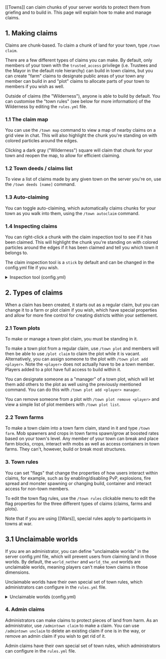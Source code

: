 [[Towns]] can claim chunks of your server worlds to protect them from griefing and to build in. This page will explain how to make and manage claims.

## 1. Making claims
Claims are chunk-based. To claim a chunk of land for your town, type `/town claim`.

There are a few different types of claims you can make. By default, only members of your town with the `trusted_access` privilege (i.e. Trustees and the Mayor in the default role hierarchy) can build in town claims, but you can create "farm" claims to designate public areas of your town any member can build in and "plot" claims to allocate parts of your town to members if you wish as well.

Outside of claims (the "Wilderness"), anyone is able to build by default. You can customise the "town rules" (see below for more information) of the Wilderness by editing the `rules.yml` file.

### 1.1 The claim map
You can use the `/town map` command to view a map of nearby claims on a grid view in chat. This will also highlight the chunk you're standing on with colored particles around the edges.

Clicking a dark gray ("Wilderness") square will claim that chunk for your town and reopen the map, to allow for efficient claiming.

### 1.2 Town deeds / claims list
To view a list of claims made by any given town on the server you're on, use the `/town deeds [name]` command.

### 1.3 Auto-claiming
You can toggle auto-claiming, which automatically claims chunks for your town as you walk into them, using the `/town autoclaim` command.

### 1.4 Inspecting claims
You can right-click a chunk with the claim inspection tool to see if it has been claimed. This will highlight the chunk you're standing on with colored particles around the edges if it has been claimed and tell you which town it belongs to.

The claim inspection tool is a `stick` by default and can be changed in the config.yml file if you wish.

<details>
<summary>Inspection tool (config.yml)</summary>

```yaml
general:
  # Change this to a different Minecraft item ID if you wish.
  inspector_tool: minecraft:stick
```

</details>

## 2. Types of claims
When a claim has been created, it starts out as a regular claim, but you can change it to a farm or plot claim if you wish, which have special properties and allow for more fine control for creating districts within your settlement.

### 2.1 Town plots
To make or manage a town plot claim, you must be standing in it.

To make a town plot from a regular claim, use `/town plot` and members will then be able to use `/plot claim` to claim the plot while it is vacant. Alternatively, you can assign someone to the plot with `/town plot add <player>`. Note the `<player>` does not actually have to be a town member. Players added to a plot have full access to build within it.

You can designate someone as a "manager" of a town plot, which will let them add others to the plot as well using the previously mentioned command. You can do this with `/town plot add <player> manager`.

You can remove someone from a plot with `/town plot remove <player>` and view a simple list of plot members with `/town plot list`.

### 2.2 Town farms
To make a town claim into a town farm claim, stand in it and type `/town farm`. Mob spawners and crops in town farms spawn/grow at boosted rates based on your town's level. Any member of your town can break and place farm blocks, crops, interact with mobs as well as access containers in town farms. They can't, however, build or break most structures.

### 3. Town rules
You can set "flags" that change the properties of how users interact within claims, for example, such as by enabling/disabling PvP, explosions, fire spread and monster spawning or changing build, container and interact access for non-town members.

To edit the town flag rules, use the `/town rules` clickable menu to edit the flag properties for the three different types of claims (claims, farms and plots).

Note that if you are using [[Wars]], special rules apply to participants in towns at war.

## 3.1 Unclaimable worlds
If you are an administrator, you can define "unclaimable worlds" in the server config.yml file, which will prevent users from claiming land in those worlds. By default, the `world_nether` and `world_the_end` worlds are unclaimable worlds, meaning players can't make town claims in those dimensions.

Unclaimable worlds have their own special set of town rules, which administrators can configure in the `rules.yml` file.

<details>
<summary>Unclaimable worlds (config.yml)</summary>

```yaml
general:
  # Add worlds to this list to mark them as unclaimable
  unclaimable_worlds:
  - world_nether
  - world_the_end
```
</details>

### 4. Admin claims
Administrators can make claims to protect pieces of land from harm. As an administrator, use `/admintown claim` to make a claim. You can use `/admintown unclaim` to delete an existing claim if one is in the way, or remove an admin claim if you wish to get rid of it.

Admin claims have their own special set of town rules, which administrators can configure in the `rules.yml` file.

